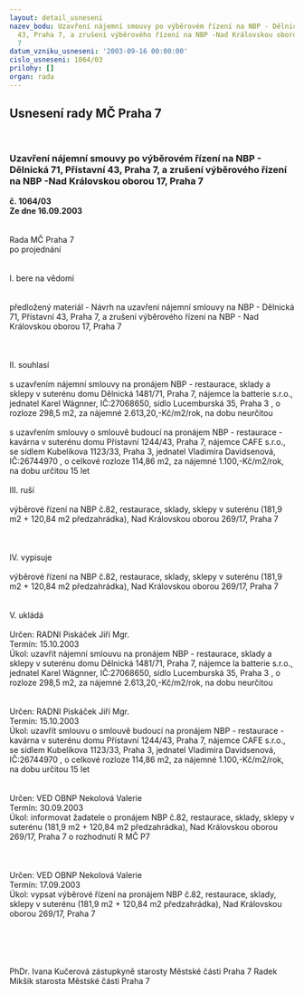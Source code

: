 ```yaml
---
layout: detail_usneseni
nazev_bodu: Uzavření nájemní smouvy po výběrovém řízení na NBP - Dělnická 71, Přístavní
  43, Praha 7, a zrušení výběrového řízení na NBP -Nad Královskou oborou 17,  Praha
  7
datum_vzniku_usneseni: '2003-09-16 00:00:00'
cislo_usneseni: 1064/03
prilohy: []
organ: rada
---
```

<div id="ucUsn_pList" class="usn">
	<span><h2>Usnesení rady MČ Praha 7 </h2>
<br></span><div class="standBody">
<span><h3>Uzavření nájemní smouvy po výběrovém řízení na NBP - Dělnická 71, Přístavní 43, Praha 7, a zrušení výběrového řízení na NBP -Nad Královskou oborou 17,  Praha 7</h3></span><div class="center">
		<strong>č. 1064/03</strong><br>
	</div>
<div class="center">
		<strong>Ze dne 16.09.2003</strong><br><br>
	</div>
<br>Rada MČ Praha 7<br>po projednání<br><br><br>I.	bere na vědomí<br><br> <br>předložený materiál - Návrh na uzavření nájemní smlouvy na NBP - Dělnická 71,  Přístavní 43, Praha 7, a zrušení výběrového řízení na NBP - Nad Královskou oborou 17, Praha 7<br><br>                                     <br><br>II.	souhlasí <br><br>s uzavřením nájemní smlouvy na pronájem NBP - restaurace, sklady a sklepy v suterénu domu Dělnická 1481/71, Praha 7, nájemce la batterie s.r.o., jednatel Karel Wágnner, IČ:27068650, sídlo Lucemburská 35, Praha 3 , o rozloze 298,5 m2, za nájemné  2.613,20,-Kč/m2/rok, na dobu neurčitou    <br><br>s uzavřením  smlouvy o smlouvě budoucí na pronájem NBP -  restaurace - kavárna v suterénu domu Přístavní 1244/43, Praha 7, nájemce CAFE s.r.o., se sídlem Kubelíkova 1123/33, Praha 3, jednatel Vladimíra Davidsenová, IČ:26744970 , o celkové rozloze 114,86 m2, za nájemné  1.100,-Kč/m2/rok, na dobu určitou 15 let    <br><br>III.	ruší <br><br>výběrové řízení na NBP č.82, restaurace, sklady, sklepy v suterénu (181,9 m2 + 120,84 m2 předzahrádka), Nad Královskou oborou 269/17, Praha 7             <br>               <br><br><br>IV.	vypisuje <br><br>výběrové řízení na NBP č.82, restaurace, sklady, sklepy v suterénu (181,9 m2 + 120,84 m2 předzahrádka), Nad Královskou oborou 269/17, Praha 7             <br>               <br><br>V.	ukládá<br><br>Určen:	RADNI Piskáček Jiří Mgr.<br>Termín: 15.10.2003<br>Úkol:	uzavřít nájemní smlouvu na pronájem NBP -  restaurace, sklady a sklepy v suterénu domu Dělnická 1481/71, Praha 7, nájemce la batterie s.r.o., jednatel Karel Wágnner, IČ:27068650, sídlo Lucemburská 35, Praha 3 , o rozloze 298,5 m2, za nájemné  2.613,20,-Kč/m2/rok, na dobu neurčitou <br> <br><br>Určen:	RADNI Piskáček Jiří Mgr.<br>Termín: 15.10.2003<br>Úkol:	 uzavřít  smlouvu o smlouvě budoucí na pronájem NBP -  restaurace - kavárna v suterénu domu Přístavní 1244/43, Praha 7, nájemce CAFE s.r.o., se sídlem Kubelíkova 1123/33, Praha 3, jednatel Vladimíra Davidsenová, IČ:26744970 , o celkové rozloze 114,86 m2, za nájemné  1.100,-Kč/m2/rok, na dobu určitou 15 let <br> <br> <br>Určen:	VED OBNP Nekolová Valerie<br>Termín: 30.09.2003<br>Úkol:	informovat žadatele o pronájem NBP č.82, restaurace, sklady, sklepy v suterénu (181,9 m2 + 120,84 m2 předzahrádka), Nad Královskou oborou 269/17, Praha 7 o rozhodnutí R MČ P7<br> <br><br><br>Určen:	VED OBNP Nekolová Valerie<br>Termín: 17.09.2003<br>Úkol:	vypsat výběrové řízení na pronájem NBP č.82, restaurace, sklady, sklepy v suterénu (181,9 m2 + 120,84 m2 předzahrádka), Nad Královskou oborou 269/17, Praha 7 <br> <br><br><br> <br>	<br>PhDr. Ivana Kučerová zástupkyně starosty Městské části Praha 7	 Radek Mikšík starosta Městské části Praha 7<br>	<br><br>
</div>
</div>